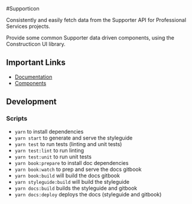 #Supporticon

Consistently and easily fetch data from the Supporter API for Professional Services projects.

Provide some common Supporter data driven components, using the Constructicon UI library.

## Important Links

- [Documentation](https://everydayhero.github.io/supporticon/book)
- [Components](https://everydayhero.github.io/supporticon/components)

## Development

### Scripts

- `yarn` to install dependencies
- `yarn start` to generate and serve the styleguide
- `yarn test` to run tests (linting and unit tests)
- `yarn test:lint` to run linting
- `yarn test:unit` to run unit tests
- `yarn book:prepare` to install doc dependencies
- `yarn book:watch` to prep and serve the docs gitbook
- `yarn book:build` will build the docs gitbook
- `yarn styleguide:build` will build the styleguide
- `yarn docs:build` builds the styleguide and gitbook
- `yarn docs:deploy` deploys the docs (styleguide and gitbook)
